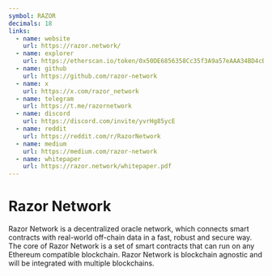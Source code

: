 ```yaml
---
symbol: RAZOR
decimals: 18
links:
  - name: website
    url: https://razor.network/
  - name: explorer
    url: https://etherscan.io/token/0x50DE6856358Cc35f3A9a57eAAA34BD4cB707d2cd
  - name: github
    url: https://github.com/razor-network
  - name: x
    url: https://x.com/razor_network
  - name: telegram
    url: https://t.me/razornetwork
  - name: discord
    url: https://discord.com/invite/yvrHg85ycE
  - name: reddit
    url: https://reddit.com/r/RazorNetwork
  - name: medium
    url: https://medium.com/razor-network
  - name: whitepaper
    url: https://razor.network/whitepaper.pdf
---
```


# Razor Network

Razor Network is a decentralized oracle network, which connects smart contracts with real-world off-chain data in a fast, robust and secure way. The core of Razor Network is a set of smart contracts that can run on any Ethereum compatible blockchain. Razor Network is blockchain agnostic and will be integrated with multiple blockchains.
